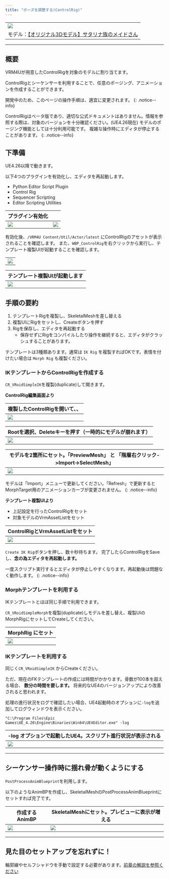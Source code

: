 ```yaml
---
title: "ポーズを調整する(ControlRig)"
---
```


||
|-|
|[![](./assets/images/small/06a_top.png)](../assets/images/06a_top.png)|
|モデル：[【オリジナル3Dモデル】サタリナ族のメイドさん](https://booth.pm/ja/items/2589069)|

----
## 概要

VRM4Uが用意したControlRigを対象のモデルに割り当てます。

ControlRigとシーケンサーを利用することで、任意のポージング、アニメーションを作成することができます。

開発中のため、このページの操作手順は、適宜に変更されます。
{: .notice--info}

ControlRigはベータ版であり、適切な公式ドキュメントはありません。情報を参照する際は、対象のバージョンを十分確認ください。(UE4.26現在)
モデルのポージング機能としては十分利用可能です。
複雑な操作時にエディタが停止することがあります。
{: .notice--info}

## 下準備

UE4.26以降で動きます。

以下4つのプラグインを有効化し、エディタを再起動します。
 - Python Editor Script Plugin
 - Control Rig
 - Sequencer Scripting
 - Editor Scripting Utilities

|プラグイン有効化||
|-|-|
|[![](./assets/images/small/06a_p1.png)](../assets/images/06a_p1.png)|[![](./assets/images/small/06a_p2.png)](../assets/images/06a_p2.png)|


有効化後、`/VRM4U Content/Util/Actor/latest` にControlRigのアセットが表示されることを確認します。
また、`WBP_ControlRig`を右クリックから実行し、テンプレート複製UIが起動することを確認します。

||
|-|
|[![](./assets/images/small/06a_ui1.png)](../assets/images/06a_ui1.png)|

|テンプレート複製UIが起動します|
|-|
|[![](./assets/images/small/06a_ui2.png)](../assets/images/06a_ui2.png)|

## 手順の要約

 1. テンプレートRigを複製し、SkeletalMeshを差し替える
 1. 複製UIにRigをセットし、Createボタンを押す
 1. Rigを保存し、エディタを再起動する
    - 保存せずにRigをコンパイルしたり操作を継続すると、エディタがクラッシュすることがあります。

テンプレートは3種類あります。通常は `IK Rig` を複製すればOKです。表情を付けたい場合は `Morph Rig` も複製ください。

### IKテンプレートからControlRigを作成する

`CR_VRoidSimpleIK`を複製(duplicate)して開きます。

**ControlRig編集画面より**

|複製したControlRigを開いて、、|
|-|
|[![](./assets/images/small/06a_copy0.png)](../assets/images/06a_copy0.png)|


|Rootを選択、Deleteキーを押す（一時的にモデルが崩れます）|
|-|
|[![](./assets/images/small/06a_copy1.png)](../assets/images/06a_copy1.png)|

|モデルを2箇所にセット。「PreviewMesh」 と 「階層右クリック->Import->SelectMesh」|
|-|
|[![](./assets/images/small/06a_copy3.png)](../assets/images/06a_copy3.png)|

モデルは「Import」メニューで更新してください。「Refresh」で更新するとMorphTarget用のアニメーションカーブが変更されません。
{: .notice--info}

**テンプレート複製UIより**
 - 上記設定を行ったControlRigをセット
 - 対象モデルのVrmAssetListをセット

|ControlRigとVrmAssetListをセット|
|-|
|[![](./assets/images/small/06a_copy2.png)](../assets/images/06a_copy2.png)|

`Create IK Rig`ボタンを押し、数十秒待ちます。
完了したらControlRigをSaveし、**念の為エディタを再起動します。**

一度スクリプト実行するとエディタが停止しやすくなります。再起動後は問題なく動作します。
{: .notice--info}

### Morphテンプレートを利用する

IKテンプレートとほぼ同じ手順で利用できます。

`CR_VRoidSimpleMorph`を複製(duplicate)しモデルを差し替え、複製UIのMorphRigにセットしてCreateしてください。

|MorphRig にセット|
|-|
|[![](./assets/images/small/06a_ui3.png)](../assets/images/06a_ui3.png)|


### IKテンプレートを利用する

同じく`CR_VRoidSimpleIK` からCreateください。

ただ、現在のFKテンプレートの作成には時間がかかります。骨数が100本を超える場合、 **数分の時間を要します。** 将来的なUE4のバージョンアップにより改善されると思われます。

処理の進行状況をログで確認したい場合、UE4起動時のオプションに`-log`を追加してログウィンドウを表示ください。

```
"C:\Program Files\Epic Games\UE_4.26\Engine\Binaries\Win64\UE4Editor.exe" -log
```

|-log オプションで起動したUE4。スクリプト進行状況が表示される|
|-|
|[![](./assets/images/small/06a_log.png)](../assets/images/06a_log.png)|


----

## シーケンサー操作時に揺れ骨が動くようにする

`PostProcessAnimBlueprint`を利用します。

以下のようなAnimBPを作成し、SkeletalMeshのPostProcessAnimBlueprintにセットすれば完了です。

|作成するAnimBP|SkeletalMeshにセット。プレビューに表示が増える|
|-|-|
|[![](./assets/images/small/06a_post1.png)](../assets/images/06a_post1.png)|[![](./assets/images/small/06a_post2.png)](../assets/images/06a_post2.png)|

----

## 見た目のセットアップを忘れずに！

輪郭線やセルフシャドウを手動で設定する必要があります。[前章の解説を参照ください](../01_look/)